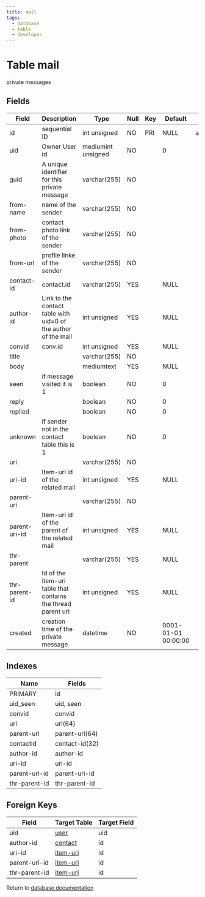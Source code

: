 ```yaml
---
title: mail
tags:
  - database
  - table
  - developer
---
```

# Table mail

private messages

## Fields

| Field         | Description                                                    | Type               | Null | Key | Default             | Extra          |
| ------------- | -------------------------------------------------------------- | ------------------ | ---- | --- | ------------------- | -------------- |
| id            | sequential ID                                                  | int unsigned       | NO   | PRI | NULL                | auto_increment |
| uid           | Owner User id                                                  | mediumint unsigned | NO   |     | 0                   |                |
| guid          | A unique identifier for this private message                   | varchar(255)       | NO   |     |                     |                |
| from-name     | name of the sender                                             | varchar(255)       | NO   |     |                     |                |
| from-photo    | contact photo link of the sender                               | varchar(255)       | NO   |     |                     |                |
| from-url      | profile linke of the sender                                    | varchar(255)       | NO   |     |                     |                |
| contact-id    | contact.id                                                     | varchar(255)       | YES  |     | NULL                |                |
| author-id     | Link to the contact table with uid=0 of the author of the mail | int unsigned       | YES  |     | NULL                |                |
| convid        | conv.id                                                        | int unsigned       | YES  |     | NULL                |                |
| title         |                                                                | varchar(255)       | NO   |     |                     |                |
| body          |                                                                | mediumtext         | YES  |     | NULL                |                |
| seen          | if message visited it is 1                                     | boolean            | NO   |     | 0                   |                |
| reply         |                                                                | boolean            | NO   |     | 0                   |                |
| replied       |                                                                | boolean            | NO   |     | 0                   |                |
| unknown       | if sender not in the contact table this is 1                   | boolean            | NO   |     | 0                   |                |
| uri           |                                                                | varchar(255)       | NO   |     |                     |                |
| uri-id        | Item-uri id of the related mail                                | int unsigned       | YES  |     | NULL                |                |
| parent-uri    |                                                                | varchar(255)       | NO   |     |                     |                |
| parent-uri-id | Item-uri id of the parent of the related mail                  | int unsigned       | YES  |     | NULL                |                |
| thr-parent    |                                                                | varchar(255)       | YES  |     | NULL                |                |
| thr-parent-id | Id of the item-uri table that contains the thread parent uri   | int unsigned       | YES  |     | NULL                |                |
| created       | creation time of the private message                           | datetime           | NO   |     | 0001-01-01 00:00:00 |                |

## Indexes

| Name          | Fields         |
| ------------- | -------------- |
| PRIMARY       | id             |
| uid_seen      | uid, seen      |
| convid        | convid         |
| uri           | uri(64)        |
| parent-uri    | parent-uri(64) |
| contactid     | contact-id(32) |
| author-id     | author-id      |
| uri-id        | uri-id         |
| parent-uri-id | parent-uri-id  |
| thr-parent-id | thr-parent-id  |

## Foreign Keys

| Field         | Target Table                 | Target Field |
| ------------- | ---------------------------- | ------------ |
| uid           | [user](./db_user.md)         | uid          |
| author-id     | [contact](./db_contact.md)   | id           |
| uri-id        | [item-uri](./db_item-uri.md) | id           |
| parent-uri-id | [item-uri](./db_item-uri.md) | id           |
| thr-parent-id | [item-uri](./db_item-uri.md) | id           |

Return to [database documentation](./index.md)
